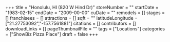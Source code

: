 +++
title = "Honolulu, HI (820 W Hind Dr)"
storeNumber = ""
startDate = "1983-02-15"
endDate = "2009-00-00"
cuDate = ""
remodels = []
stages = []
franchisees = []
attractions = []
sqft = ""
latitudeLongitude = ["21.27753092","-157.7561881"]
citations = []
contributors = []
downloadLinks = []
pageThumbnailFile = ""
tags = ["Locations"]
categories = ["ShowBiz Pizza Place"]
draft = false
+++
